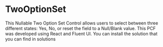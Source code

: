 # TwoOptionSet
This Nullable Two Option Set Control allows users to select between three different states: Yes, No, or reset the field to a Null/Blank value. This PCF was developed using React and Fluent UI.
You can install the solution that you can find in solutions
